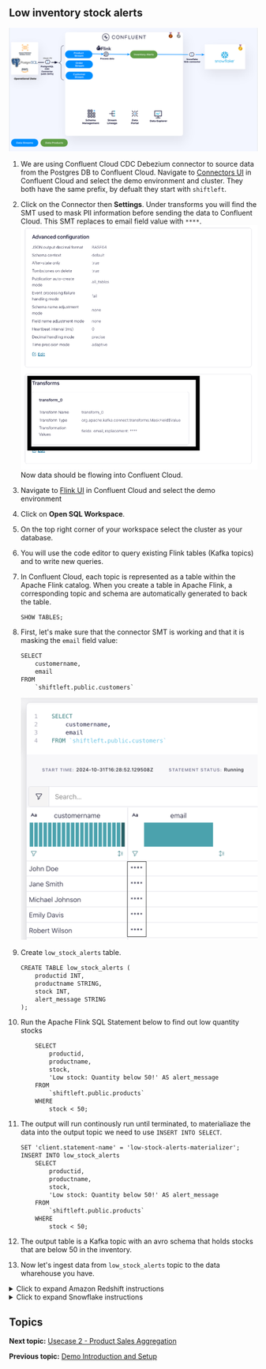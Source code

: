

## Low inventory stock alerts


![Architecture](./assets/usecase1.png)

1. We are using Confluent Cloud CDC Debezium connector to source data from the Postgres DB to Confluent Cloud. Navigate to [Connectors UI](https://confluent.cloud/go/connectors) in Confluent Cloud and select the demo environment and cluster. They both have the same prefix, by defualt they start with ```shiftleft```.
2. Click on the Connector then **Settings**. Under transforms you will find the SMT used to mask PII information before sending the data to Confluent Cloud. This SMT replaces to email field value with ```****```.
   ![Connector SMT](./assets/usecase1_smt.png)
   Now data should be flowing into Confluent Cloud.
3. Navigate to [Flink UI](https://confluent.cloud/go/flink) in Confluent Cloud and select the demo environment
4. Click on **Open SQL Workspace**.
5. On the top right corner of your workspace select the cluster as your database.
6. You will use the code editor to query existing Flink tables (Kafka topics) and to write new queries.
7. In Confluent Cloud, each topic is represented as a table within the Apache Flink catalog. When you create a table in Apache Flink, a corresponding topic and schema are automatically generated to back the table.

   ```
   SHOW TABLES;
   ```
8. First, let's make sure that the connector SMT is working and that it is masking the `email` field value:

    ```
    SELECT
        customername,
        email
    FROM
        `shiftleft.public.customers`
    ```
   ![Masked Message](./assets/usecase1_msg.png)
9. Create ```low_stock_alerts``` table.
    ```
    CREATE TABLE low_stock_alerts (
        productid INT,
        productname STRING,
        stock INT,
        alert_message STRING
    ); 
    ```
10. Run the Apache Flink SQL Statement below to find out low quantity stocks
    ```
        SELECT
            productid,
            productname,
            stock,
            'Low stock: Quantity below 50!' AS alert_message
        FROM
            `shiftleft.public.products`
        WHERE
            stock < 50;

    ```
11. The output will run continously run until terminated, to materialiaze the data into the output topic we need to use ``` INSERT INTO SELECT ```.
    ```
    SET 'client.statement-name' = 'low-stock-alerts-materializer';
    INSERT INTO low_stock_alerts
        SELECT
            productid,
            productname,
            stock,
            'Low stock: Quantity below 50!' AS alert_message
        FROM
            `shiftleft.public.products`
        WHERE
            stock < 50;

    ```

12. The output table is a Kafka topic with an avro schema that holds stocks that are below 50 in the inventory. 
13. Now let's ingest data from ```low_stock_alerts``` topic to the data wharehouse you have.

<details>
<summary>Click to expand Amazon Redshift instructions</summary>

We will sink data to Amazon Redshift using the Confluent Cloud Redshift Sink Connector. 

1. In the [Connectors UI](https://confluent.cloud/go/connectors), add a new Redshift Sink Connector.
2. Choose ```low_stock_alerts``` topic and click **Continue**
3.   Enter Confluent Cluster credentials, you can use API Keys generated by Terraform
     1.   In CMD run ```terraform output resource-ids``` you will find the API Keys in a section that looks like this:
        ```
        Service Accounts and their Kafka API Keys (API Keys inherit the permissions granted to the owner):
            shiftleft-app-manager-d217a8e3:                     sa-*****
            shiftleft-app-manager-d217a8e3's Kafka API Key:     "SYAKE*****"
            shiftleft-app-manager-d217a8e3's Kafka API Secret:  "rn7Y392xM49c******"
        ```
4.  Enter Redshift details
    1.  **AWS Redshift Domian**: Get it by running ```terraform output redshift-output``
    2.  **Connection user**: ```admin```
    3.  **Connection password**: ```Admin123456!```
    4.  **Database name**: ```mydb```
    
    ![Redshif Connection Details](./assets/usecase1_rs.png)

    >**NOTE: It's not recommended to use ADMIN user for data ingestion. We are using it here for demo purposes only.**


5.  Choose:
    * ```AVRO``` as **Input Kafka record value format**.
    *  Set **Auto create table** to `True`.
    *  Then follow the the wizard to create the connector.
  
6.  In the [Amazon Redshift Query V2 Editor page](console.aws.amazon.com/sqlworkbench/home), select the Cluster and enter the connection parameters to establish a connection with the database.
   
    ![Redshift Query Editor](./assets/usecase1_rs_editorconfig.png)
   
7.   Run the follwing SQL Statement to preview the new table.
        > Note: The connector will take less than a minute to run, **but the data will be available for querying in Snowflake after 3-5 minutes.**
    
        ```
            SELECT
            *
            FROM
                "mydb"."public"."low_stock_alerts";
        ```

        ![Redshift Results](./assets/usecase1_rs_res.png)

</details>


<details>
<summary>Click to expand Snowflake instructions</summary>

We will sink data to Snowflake using the Confluent Cloud Snowflake Sink Connector. 

1. In the [Connectors UI](https://confluent.cloud/go/connectors), add a new Snowflake Sink Connector.
2. Choose ```low_stock_alerts``` topic and click **Continue**
3. Enter Confluent Cluster credentials, you can use API Keys generated by Terraform
     1.   In CMD run ```terraform output resource-ids``` you will find the API Keys in a section that looks like this:
        ```
        Service Accounts and their Kafka API Keys (API Keys inherit the permissions granted to the owner):
            shiftleft-app-manager-d217a8e3:                     sa-*****
            shiftleft-app-manager-d217a8e3's Kafka API Key:     "SYAKE*****"
            shiftleft-app-manager-d217a8e3's Kafka API Secret:  "rn7Y392xM49c******"
        ```
4.  Enter Snowflake details
    1.  **Snowflake locator URL**: Get it under Admin --> Accounts in (Snowflake Console)[https://app.snowflake.com/]. It should look like this: *https://<snowflake_locator>.<cloud_region>.aws.snowflakecomputing.com*
    2.  **Connection username**: ```confluent```
    3.  **Private Key**: In CMD run ```terraform output resource-ids``` and copy the PrivateKey from there.
    4.  **Snowflake role**: `ACCOUNTADMIN`
    5.  **Database name**: ```PRODUCTION```
    6.  **Schema name**: ```PUBLIC```
    
    ![Snowflake Connection Details](./assets/usecase1_sf.png)

    >**NOTE: It's not recommended to use ACCOUNTADMIN role for data ingestion. We are using it here for demo purposes only.**


18. Choose:
    * ```AVRO``` as **Input Kafka record value format**.
    *  ```SNOWPIPE_STREMAING``` as **Snowflake Connection**.
    *  Set **Enable Schemitization** to `True`. Doing this will allow the connector to infer schema from Schema registry and write the data to Snowflake with the correct schema. 
    *  Then follow the the wizard to create the connector.
  
    

18. In Snowflake UI, go to Worksheets and run the follwing SQL Statement to preview the new table.
    > Note: The connector will take less than a minute to run, **but the data will be available for querying in Snowflake after 3-5 minutes.**
    ```
    SELECT * FROM PRODUCTION.PUBLIC.LOW_STOCK_ALERTS
    ```
    ![Snowflake Results](./assets/usecase1_sf_res.png)

</details>

## Topics

**Next topic:** [Usecase 2 - Product Sales Aggregation](../Usecase2/USECASE2-README.md)

**Previous topic:** [Demo Introduction and Setup](../README.md)



